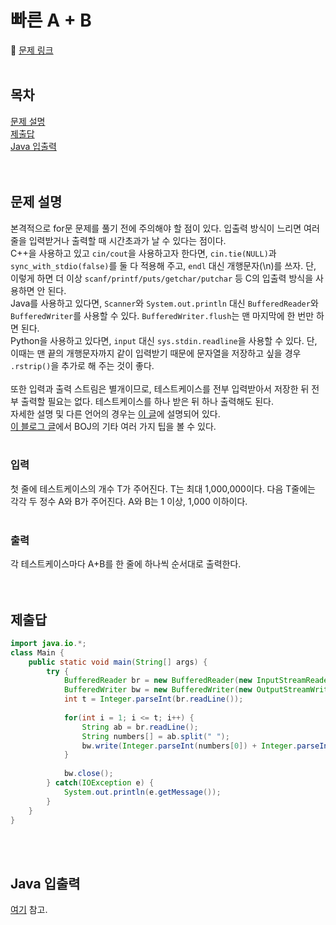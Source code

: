 # 빠른 A + B
🔗 [문제 링크](https://www.acmicpc.net/problem/15552)
<br><br>

## 목차
[문제 설명](#문제-설명)<br>
[제출답](#제출답)<br>
[Java 입출력](#Java-입출력)<br>
<br><br>

## 문제 설명
본격적으로 for문 문제를 풀기 전에 주의해야 할 점이 있다. 입출력 방식이 느리면 여러 줄을 입력받거나 출력할 때 시간초과가 날 수 있다는 점이다.<br>
C++을 사용하고 있고 ```cin/cout```을 사용하고자 한다면, ```cin.tie(NULL)```과 ```sync_with_stdio(false)```를 둘 다 적용해 주고, ```endl``` 대신 개행문자(\n)를 쓰자. 단, 이렇게 하면 더 이상 ```scanf/printf/puts/getchar/putchar``` 등 C의 입출력 방식을 사용하면 안 된다.<br>
Java를 사용하고 있다면, ```Scanner```와 ```System.out.println``` 대신 ```BufferedReader```와 ```BufferedWriter```를 사용할 수 있다. ```BufferedWriter.flush```는 맨 마지막에 한 번만 하면 된다.<br>
Python을 사용하고 있다면, ```input``` 대신 ```sys.stdin.readline```을 사용할 수 있다. 단, 이때는 맨 끝의 개행문자까지 같이 입력받기 때문에 문자열을 저장하고 싶을 경우 ```.rstrip()```을 추가로 해 주는 것이 좋다.<br><br>
또한 입력과 출력 스트림은 별개이므로, 테스트케이스를 전부 입력받아서 저장한 뒤 전부 출력할 필요는 없다. 테스트케이스를 하나 받은 뒤 하나 출력해도 된다.<br>
자세한 설명 및 다른 언어의 경우는 [이 글](https://www.acmicpc.net/board/view/22716)에 설명되어 있다.<br>
[이 블로그 글](https://www.acmicpc.net/blog/view/55)에서 BOJ의 기타 여러 가지 팁을 볼 수 있다.<br>
<br>

### 입력
첫 줄에 테스트케이스의 개수 T가 주어진다. T는 최대 1,000,000이다. 다음 T줄에는 각각 두 정수 A와 B가 주어진다. A와 B는 1 이상, 1,000 이하이다.
<br><br>

### 출력
각 테스트케이스마다 A+B를 한 줄에 하나씩 순서대로 출력한다.
<br><br><br>

## 제출답
```java
import java.io.*;
class Main {
    public static void main(String[] args) {
        try {
            BufferedReader br = new BufferedReader(new InputStreamReader(System.in));
            BufferedWriter bw = new BufferedWriter(new OutputStreamWriter(System.out));
            int t = Integer.parseInt(br.readLine());
            
            for(int i = 1; i <= t; i++) {
                String ab = br.readLine();
                String numbers[] = ab.split(" ");
                bw.write(Integer.parseInt(numbers[0]) + Integer.parseInt(numbers[1])+"\n");
            }
            
            bw.close();
        } catch(IOException e) {
            System.out.println(e.getMessage());
        }
    }
}
```
<br><br>

## Java 입출력
[여기](https://github.com/Im-hass/TIL/blob/master/Java/02_%EC%9E%85%EC%B6%9C%EB%A0%A5.md) 참고.



